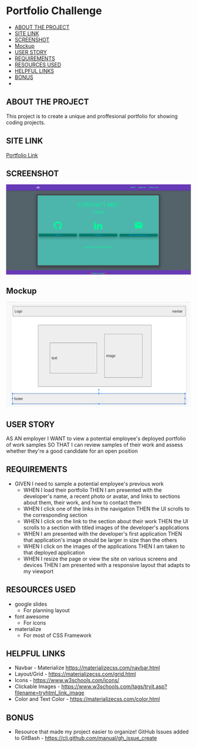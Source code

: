 # Portfolio Challenge

  - [ABOUT THE PROJECT](#about-the-project)
  - [SITE LINK](#site-link)
  - [SCREENSHOT](#screenshot)
  - [Mockup](#mockup)
  - [USER STORY](#user-story)
  - [REQUIREMENTS](#requirements)
  - [RESOURCES USED](#resources-used)
  - [HELPFUL LINKS](#helpful-links)
  - [BONUS](#bonus)
  - 
## ABOUT THE PROJECT
This project is to create a unique and proffesional portfolio for showing coding projects. 

## SITE LINK
[Portfolio Link](https://nbrown225.github.io/christinaPortfolio/)

## SCREENSHOT
![Site Screenshot](assets/images/Screenshot%20(55).png)

## Mockup
![Site Mockup](assets/images/Mockup.png)

## USER STORY
AS AN employer
I WANT to view a potential employee's deployed portfolio of work samples
SO THAT I can review samples of their work and assess whether they're a good candidate for an open position

## REQUIREMENTS
*   GIVEN I need to sample a potential employee's previous work
    - WHEN I load their portfolio
        THEN I am presented with the developer's name, a recent photo or avatar, and links to sections about them, their work, and how to contact them
    - WHEN I click one of the links in the navigation
        THEN the UI scrolls to the corresponding section
    - WHEN I click on the link to the section about their work
        THEN the UI scrolls to a section with titled images of the developer's applications
    - WHEN I am presented with the developer's first application
        THEN that application's image should be larger in size than the others
    - WHEN I click on the images of the applications
    THEN I am taken to that deployed application
    - WHEN I resize the page or view the site on various screens and devices
        THEN I am presented with a responsive layout that adapts to my viewport

## RESOURCES USED
- google slides 
  - For planning layout
- font awesome
  - For icons
- materialize
  - For most of CSS Framework
  
## HELPFUL LINKS
- Navbar - Materialize
https://materializecss.com/navbar.html
- Layout/Grid -
https://materializecss.com/grid.html
- Icons - 
https://www.w3schools.com/icons/
- Clickable Images - 
https://www.w3schools.com/tags/tryit.asp?filename=tryhtml_link_image
- Color and Text Color - 
https://materializecss.com/color.html

## BONUS
* Resource that made my project easier to organize!
GitHub Issues added to GitBash - 
https://cli.github.com/manual/gh_issue_create



